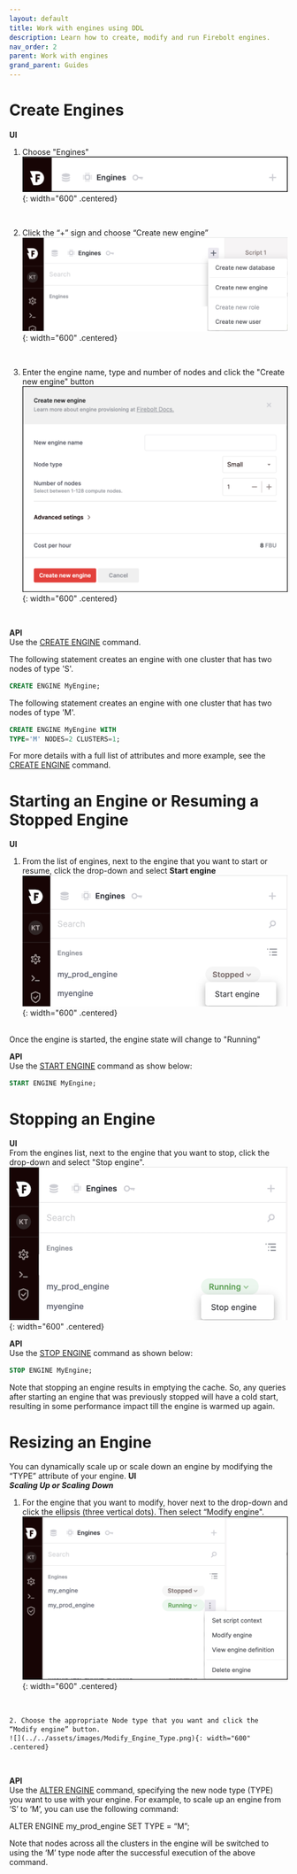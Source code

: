 ```yaml
---
layout: default
title: Work with engines using DDL
description: Learn how to create, modify and run Firebolt engines.
nav_order: 2
parent: Work with engines
grand_parent: Guides
---
```



# Create Engines
**UI** <br />
1. Choose "Engines" <br />
  ![](../../assets/images/Engines_Section.png){: width="600" .centered}
 <br /> 

2. Click the “+” sign and choose “Create new engine” <br />
 ![](../../assets/images/Engine_Create_Popup.png){: width="600" .centered}
 <br /> 

3. Enter the engine name, type and number of nodes and click the "Create new engine" button <br />
![](../../assets/images/Create_Engine_Dialog.png){: width="600" .centered}
 <br />  

**API** <br />
Use the [CREATE ENGINE](../../sql_reference/commands/engines/create-engine.md) command.

The following statement creates an engine with one cluster that has two nodes of type 'S'.
```sql
CREATE ENGINE MyEngine;
```  

The following statement creates an engine with one cluster that has two nodes of type 'M'.

```sql
CREATE ENGINE MyEngine WITH
TYPE='M' NODES=2 CLUSTERS=1;
```  

For more details with a full list of attributes and more example, see the [CREATE ENGINE](../../sql_reference/commands/engines/create-engine.md) command.

# Starting an Engine or Resuming a Stopped Engine
**UI** <br />
1. From the list of engines, next to the engine that you want to start or resume, click the drop-down and select **Start engine** <br />
![](../../assets/images/Start_Engine.png){: width="600" .centered}
 <br /> 
Once the engine is started, the engine state will change to "Running"

**API** <br />
Use the [START ENGINE](../../sql_reference/commands/engines/start-engine.md) command as show below:

```sql
START ENGINE MyEngine;
```  

# Stopping an Engine
**UI** <br />
From the engines list, next to the engine that you want to stop, click the drop-down and select "Stop engine".
![](../../assets/images/Stop_Engine.png){: width="600" .centered}
 <br /> 

**API** <br />
Use the [STOP ENGINE](../../sql_reference/commands/engines/stop-engine.md) command as shown below:

```sql
STOP ENGINE MyEngine;
```  
Note that stopping an engine results in emptying the cache. So, any queries after starting an engine that was previously stopped will have a cold start, resulting in some performance impact till the engine is warmed up again. 

# Resizing an Engine
You can dynamically scale up or scale down an engine by modifying the “TYPE” attribute of your engine.
**UI** <br />
***Scaling Up or Scaling Down***
   1. For the engine that you want to modify, hover next to the drop-down and click the ellipsis (three vertical dots). Then select “Modify engine".
![](../../assets/images/Alter_Engine_Popup.png){: width="600" .centered}
 <br /> 

    2. Choose the appropriate Node type that you want and click the “Modify engine” button.
    ![](../../assets/images/Modify_Engine_Type.png){: width="600" .centered}
 <br /> 

**API** <br />
Use the [ALTER ENGINE](../../sql_reference/commands/engines/alter-engine.md) command, specifying the new node type (TYPE)  you want to use with your engine. For example, to scale up an engine from ‘S’ to ‘M’, you can use the following command:

ALTER ENGINE my_prod_engine SET TYPE = “M”;

Note that nodes across all the clusters in the engine will be switched to using the ‘M’ type node after the successful execution of the above command.













